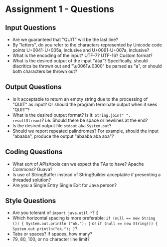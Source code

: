 Assignment 1 - Questions
========================

Input Questions
---------------

* Are we guaranteed that "QUIT" will be the last line?
* By "letters", do you refer to the characters represented by Unicode
code points U+0041-U+005a, inclusive and U+0061-U+007a, inclusive?
* What is the encoding of the input? UTF-7? UTF-16? Custom format?
* What is the desired output of the input "ááá"? Specifically, should
diacritics be thrown out and "\u0061\u0300" be parsed as "a", or should both 
characters be thrown out?


Output Questions
----------------

* Is it acceptable to return an empty string due to the processing of "QUIT"
as input? Or should the program terminate output when it sees "QUIT"?
* What is the desired output format? Is it: `String.join(" ", resultStream)`?
i.e. Should there be space or newlines at the end?
* Is the desired output file `stdout` aka `System.out`?
* Should we report repeated palindromes? For example, should the input
"abaaba", produce the output "abaaba aba aba"?


Coding Questions
----------------

* What sort of APIs/tools can we expect the TAs to have? Apache Commons? Guava?
* Is use of StringBuffer instead of StringBuilder acceptable if presenting a
threaded solution?
* Are you a Single Entry Single Exit for Java person?


Style Questions
---------------

* Are you tolerant of `import java.util.*`? :)
* Which horizontal spacing is more preferable:
`if (null == new String ()) { System.out.println ("ok."); }` or
`if (null == new String()) { System.out.println("ok."); }`?
* Tabs or spaces? If spaces, how many?
* 79, 80, 100, or no character line limit?
